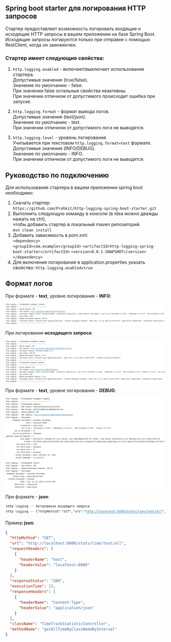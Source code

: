 ## Spring boot starter для логирования HTTP запросов  
  
Стартер предоставляет возможность логировать входящие и исходящие HTTP запросы в вашем приложении на базе Spring Boot.  
Исходящие запросы логируются только при отправке с помощью RestClient, когда он заинжекчен.  
### Стартер имеет следующие свойства:
1. `http.logging.enabled` - включает/выключает использование стартера.  
Допустимые значения (true/false).  
Значение по умолчанию - false.  
При значении false остальные свойства неактивны.  
При значении отличном от допустимого происходит ошибка при запуске.  
  
2. `http.logging.format` - формат вывода логов.  
Допустимые значения (text/json).  
Значение по умолчанию - text.  
При значении отличном от допустимого логи не выводятся.  
  
3. `http.logging.level` - уровень логирования.  
Учитывается при текстовом `http.logging.format=text` формате.  
Допустимые значения (INFO/DEBUG).  
Значение по умолчанию - INFO.  
При значении отличном от допустимого логи не выводятся.  

## Руководство по подключению  
  
Для использования стартера в вашем приложении spring boot необходимо:
1. Скачать стартер:  
`https://github.com/Prohkit/http-logging-spring-boot-starter.git`  
2. Выполнить следующую команду в консоли (в idea можно дважды нажать на ctrl),  
чтобы добавить стартер в локальный maven репозиторий.  
`mvn clean install`  
3. Добавить зависимость в pom.xml:    
`<dependency>`  
`<groupId>com.example</groupId>`
`<artifactId>http-logging-spring-boot-starter</artifactId>`
`<version>0.0.1-SNAPSHOT</version>`
`</dependency>`  
4. Для включения логирования в application.properties указать свойство:
`http.logging.enabled=true`  
  
## Формат логов  
  
При формате - **text**, уровне логирования - **INFO**:  
  
![info.jpg](img/info.jpg)  

При логировании **исходящего запроса**:  
  
![info out.jpg](img/info%20out.jpg)  
  
При формате - **text**, уровне логирования - **DEBUG**:  
  
![debug.jpg](img/debug.jpg)  
  
При формате - **json**:  
  
![json.jpg](img/json.jpg)  
  
Пример **json**:  
```json
{
  "httpMethod": "GET",
  "url": "http://localhost:8080/stats/time/test/all",
  "requestHeaders": [
    {
      "headerName": "host",
      "headerValue": "localhost:8080"
    }
  ],
  "responseStatus": "200",
  "executionTime": 23,
  "responseHeaders": [
    {
      "headerName": "Content-Type",
      "headerValue": "application/json"
    }
  ],
  "className": "TimeTrackStatisticController",
  "methodName": "getAllTimeByClassNameByInterval"
}
```